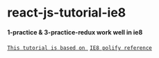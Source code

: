 # react-js-tutorial-ie8

#### 1-practice  & 3-practice-redux work well in ie8


[`This tutorial is based on `](https://github.com/learncodeacademy/react-js-tutorials)
[`IE8 polify reference`](https://github.com/xcatliu/react-ie8)